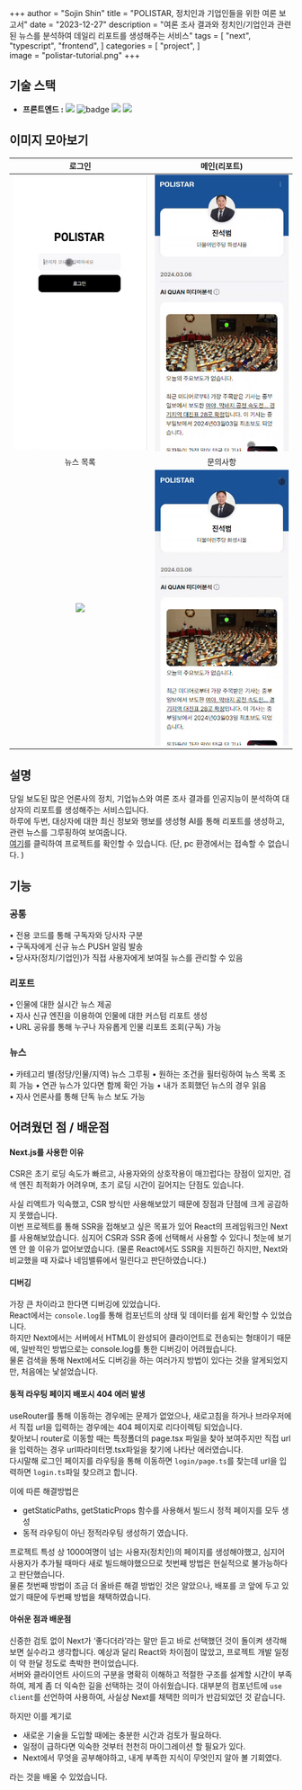 +++
author = "Sojin Shin"
title = "POLISTAR, 정치인과 기업인들을 위한 여론 보고서"
date = "2023-12-27"
description = "여론 조사 결과와 정치인/기업인과 관련된 뉴스를 분석하여 데일리 리포트를 생성해주는 서비스"
tags = [
"next",
"typescript",
"frontend",
]
categories = [
"project",
]  
image = "polistar-tutorial.png"
+++

## 기술 스택
- **프론트엔드 :**
  <img src="https://img.shields.io/badge/typescript-3178C6?style=for-the-badge&logo=typescript&logoColor=white" style="display:inline;">
  <img src="https://img.shields.io/badge/next-000000?style=for-the-badge&logo=nextdotjs&logoColor=white" alt="badge">
  <img src="https://img.shields.io/badge/mui-007FFF?style=for-the-badge&logo=mui&logoColor=white" style="display:inline;">
  <img src="https://img.shields.io/badge/axios-5A29E4?style=for-the-badge&logo=axios&logoColor=white" style="display:inline;">

## 이미지 모아보기
|                    로그인                     |                메인(리포트)                 |
|:------------------------------------------:|:--------------------------------------:|
|  <img src="loginvideo.gif" width="300"/>   | <img src="mainvideo.gif" width="300"/> |
|                   뉴스 목록                    |                  문의사항                  |
| <img src="newslistvideo.gif" width="300"/> | <img src="qnavideo.gif" width="300"/>  |


## 설명
당일 보도된 많은 언론사의 정치, 기업뉴스와 여론 조사 결과를 인공지능이 분석하여 대상자의 리포트를 생성해주는 서비스입니다.  
하루에 두번, 대상자에 대한 최신 정보와 행보를 생성형 AI를 통해 리포트를 생성하고, 관련 뉴스를 그루핑하여 보여줍니다.  
[여기](http://dev-www.newssalad.com:8282/)를 클릭하여 프로젝트를 확인할 수 있습니다.
(단, pc 환경에서는 접속할 수 없습니다. )


## 기능

### 공통
• 전용 코드를 통해 구독자와 당사자 구분  
• 구독자에게 신규 뉴스 PUSH 알림 발송  
• 당사자(정치/기업인)가 직접 사용자에게 보여질 뉴스를 관리할 수 있음

### 리포트
• 인물에 대한 실시간 뉴스 제공   
• 자사 신규 엔진을 이용하여 인물에 대한 커스텀 리포트 생성  
• URL 공유를 통해 누구나 자유롭게 인물 리포트 조회(구독) 가능

### 뉴스
• 카테고리 별(정당/인물/지역) 뉴스 그루핑
• 원하는 조건을 필터링하여 뉴스 목록 조회 가능
• 연관 뉴스가 있다면 함께 확인 가능
• 내가 조회했던 뉴스의 경우 읽음   
• 자사 언론사를 통해 단독 뉴스 보도 가능


## 어려웠던 점 / 배운점

#### Next.js를 사용한 이유
CSR은 초기 로딩 속도가 빠르고, 사용자와의 상호작용이 매끄럽다는 장점이 있지만, 검색 엔진 최적화가 어려우며, 초기 로딩 시간이 길어지는 단점도 있습니다. 

사실 리액트가 익숙했고, CSR 방식만 사용해보았기 때문에 장점과 단점에 크게 공감하지 못했습니다.  
이번 프로젝트를 통해 SSR을 접해보고 싶은 목표가 있어 React의 프레임워크인 Next를 사용해보았습니다.
심지어 CSR과 SSR 중에 선택해서 사용할 수 있다니 첫눈에 보기엔 안 쓸 이유가 없어보였습니다. 
(물론 React에서도 SSR을 지원하긴 하지만, Next와 비교했을 때 자료나 네임밸류에서 밀린다고 판단하였습니다.)


#### 디버깅
가장 큰 차이라고 한다면 디버깅에 있었습니다.  
React에서는 `console.log`를 통해 컴포넌트의 상태 및 데이터를 쉽게 확인할 수 있었습니다.  
하지만 Next에서는 서버에서 HTML이 완성되어 클라이언트로 전송되는 형태이기 때문에, 일반적인 방법으로는 console.log를 통한 디버깅이 어려웠습니다.  
물론 검색을 통해 Next에서도 디버깅을 하는 여러가지 방법이 있다는 것을 알게되었지만, 처음에는 낯설었습니다. 


#### 동적 라우팅 페이지 배포시 404 에러 발생
useRouter를 통해 이동하는 경우에는 문제가 없었으나, 새로고침을 하거나 브라우저에서 직접 url을 입력하는 경우에는 404 페이지로 리다이렉팅 되었습니다.  
찾아보니 router로 이동할 때는 특정폴더의 page.tsx 파일을 찾아 보여주지만 직접 url을 입력하는 경우 url파라미터명.tsx파일을 찾기에 나타난 에러였습니다.  
다시말해 로그인 페이지를 라우팅을 통해 이동하면 `login/page.ts`를 찾는데 url을 입력하면 `login.ts`파일 찾으려고 합니다. 

이에 따른 해결방법은 
- getStaticPaths, getStaticProps 함수를 사용해서 빌드시 정적 페이지를 모두 생성
- 동적 라우팅이 아닌 정적라우팅 생성하기
였습니다. 

프로젝트 특성 상 1000여명이 넘는 사용자(정치인)의 페이지를 생성해야했고, 심지어 사용자가 추가될 때마다 새로 빌드해야했으므로 첫번째 방법은 현실적으로 불가능하다고 판단했습니다.  
물론 첫번째 방법이 조금 더 올바른 해결 방법인 것은 알았으나, 배포를 코 앞에 두고 있었기 때문에 두번째 방법을 채택하였습니다. 


#### 아쉬운 점과 배운점
신중한 검토 없이 Next가 ‘좋다더라’라는 말만 듣고 바로 선택했던 것이 돌이켜 생각해보면 실수라고 생각합니다.
예상과 달리 React와 차이점이 많았고, 프로젝트 개발 일정이 약 한달 정도로 촉박한 편이었습니다.  
서버와 클라이언트 사이드의 구분을 명확히 이해하고 적절한 구조를 설계할 시간이 부족하여, 제게 좀 더 익숙한 길을 선택하는 것이 아쉬웠습니다.
대부분의 컴포넌트에 `use client`를 선언하여 사용하여, 사실상 Next를 채택한 의미가 반감되었던 것 같습니다. 

하지만 이를 계기로 
- 새로운 기술을 도입할 때에는 충분한 시간과 검토가 필요하다.
- 일정이 급하다면 익숙한 것부터 천천히 마이그레이션 할 필요가 있다.
- Next에서 무엇을 공부해야하고, 내게 부족한 지식이 무엇인지 알아 볼 기회였다.

라는 것을 배울 수 있었습니다. 